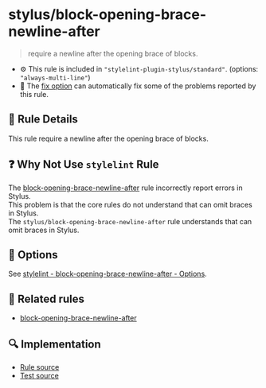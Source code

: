 # stylus/block-opening-brace-newline-after

> require a newline after the opening brace of blocks.

- :gear: This rule is included in `"stylelint-plugin-stylus/standard"`. (options: `"always-multi-line"`)
- :wrench: The [fix option](https://stylelint.io/user-guide/usage/options#fix) can automatically fix some of the problems reported by this rule.

## :book: Rule Details

This rule require a newline after the opening brace of blocks.

## :question: Why Not Use `stylelint` Rule

The [block-opening-brace-newline-after] rule incorrectly report errors in Stylus.  
This problem is that the core rules do not understand that can omit braces in Stylus.  
The `stylus/block-opening-brace-newline-after` rule understands that can omit braces in Stylus.

## :wrench: Options

See [stylelint - block-opening-brace-newline-after - Options](https://stylelint.io/user-guide/rules/block-opening-brace-newline-after#options).

## :couple: Related rules

- [block-opening-brace-newline-after]

[block-opening-brace-newline-after]: https://stylelint.io/user-guide/rules/block-opening-brace-newline-after

## :mag: Implementation

- [Rule source](https://github.com/ota-meshi/stylelint-plugin-stylus/blob/master/lib/rules/block-opening-brace-newline-after.js)
- [Test source](https://github.com/ota-meshi/stylelint-plugin-stylus/blob/master/tests/lib/rules/block-opening-brace-newline-after.js)
